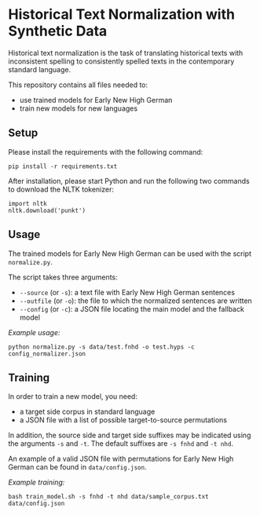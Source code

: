 # Historical Text Normalization with Synthetic Data

Historical text normalization is the task of translating historical texts
with inconsistent spelling to consistently spelled texts in the contemporary
standard language.

This repository contains all files needed to:
- use trained models for Early New High German
- train new models for new languages

## Setup
Please install the requirements with the following command:
```
pip install -r requirements.txt
```

After installation, please start Python and run the following
two commands to download the NLTK tokenizer:
```
import nltk
nltk.download('punkt')
```

## Usage
The trained models for Early New High German can be used
with the script `normalize.py`.

The script takes three arguments:
- `--source` (or `-s`): a text file with Early New High German sentences
- `--outfile` (or `-o`): the file to which the normalized sentences are written
- `--config` (or `-c`): a JSON file locating the main model and the fallback model

_Example usage:_
```
python normalize.py -s data/test.fnhd -o test.hyps -c config_normalizer.json
```


## Training
In order to train a new model, you need:
- a target side corpus in standard language
- a JSON file with a list of possible target-to-source permutations

In addition, the source side and target side suffixes may be indicated
using the arguments `-s` and `-t`.
The default suffixes are `-s fnhd` and `-t nhd`.

An example of a valid JSON file with permutations for Early New High German
can be found in `data/config.json`.

_Example training:_
```
bash train_model.sh -s fnhd -t nhd data/sample_corpus.txt data/config.json
```
